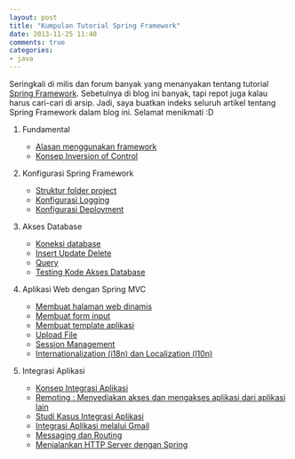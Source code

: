 ```yaml
---
layout: post
title: "Kumpulan Tutorial Spring Framework"
date: 2013-11-25 11:40
comments: true
categories: 
- java
---
```


Seringkali di milis dan forum banyak yang menanyakan tentang tutorial [Spring Framework](http://projects.spring.io/spring-framework/). Sebetulnya di blog ini banyak, tapi repot juga kalau harus cari-cari di arsip. Jadi, saya buatkan indeks seluruh artikel tentang Spring Framework dalam blog ini. Selamat menikmati :D

<!--more-->


1. Fundamental

    * [Alasan menggunakan framework](http://software.endy.muhardin.com/java/intro-framework/)
    * [Konsep Inversion of Control](http://software.endy.muhardin.com/java/memahami-dependency-injection/)

2. Konfigurasi Spring Framework

    * [Struktur folder project](http://software.endy.muhardin.com/java/struktur-aplikasi-java-dengan-spring-dan-maven/)
    * [Konfigurasi Logging](http://software.endy.muhardin.com/java/log4j-spring-mvc/)
    * [Konfigurasi Deployment](http://software.endy.muhardin.com/java/staged-deployment/)

3. Akses Database

    * [Koneksi database](http://software.endy.muhardin.com/java/konfigurasi-koneksi-database-dengan-spring/)
    * [Insert Update Delete](http://software.endy.muhardin.com/java/insert-update-delete-dengan-spring-jdbc/)
    * [Query](http://software.endy.muhardin.com/java/query-dengan-spring-jdbc/)
    * [Testing Kode Akses Database](http://software.endy.muhardin.com/java/mengetes-akses-database/)

4. Aplikasi Web dengan Spring MVC

    * [Membuat halaman web dinamis](http://software.endy.muhardin.com/java/aplikasi-web-spring25-1/)
    * [Membuat form input](http://software.endy.muhardin.com/java/aplikasi-web-spring25-2/)
    * [Membuat template aplikasi](http://software.endy.muhardin.com/java/aplikasi-web-spring25-3/)
    * [Upload File](http://software.endy.muhardin.com/java/aplikasi-web-spring25-4/)
    * [Session Management](http://software.endy.muhardin.com/java/aplikasi-web-spring25-5/)
    * [Internationalization (i18n) dan Localization (l10n)](http://software.endy.muhardin.com/java/aplikasi-web-spring25-6/)

5. Integrasi Aplikasi
    
    * [Konsep Integrasi Aplikasi](http://software.endy.muhardin.com/java/integrasi-aplikasi/)
    * [Remoting : Menyediakan akses dan mengakses aplikasi dari aplikasi lain](http://software.endy.muhardin.com/java/remoting-dengan-spring/)
    * [Studi Kasus Integrasi Aplikasi](http://software.endy.muhardin.com/java/integrasi-pusat-cabang-1/)
    * [Integrasi Aplikasi melalui Gmail](http://software.endy.muhardin.com/java/integrasi-pusat-cabang-2/)
    * [Messaging dan Routing](http://software.endy.muhardin.com/java/integrasi-pusat-cabang-3/)
    * [Menjalankan HTTP Server dengan Spring](http://software.endy.muhardin.com/java/spring-httpinvoker-sun-jre6-httpserver/)
